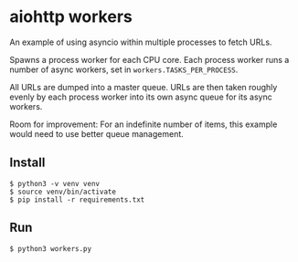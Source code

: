 aiohttp workers
===============

An example of using asyncio within multiple processes to fetch URLs.

Spawns a process worker for each CPU core. Each process worker runs
a number of async workers, set in `workers.TASKS_PER_PROCESS`.

All URLs are dumped into a master queue. URLs are then taken roughly
evenly by each process worker into its own async queue for its async
workers.

Room for improvement: For an indefinite number of items, this example
would need to use better queue management.


Install
-------

    $ python3 -v venv venv
    $ source venv/bin/activate
    $ pip install -r requirements.txt


Run
---

    $ python3 workers.py
